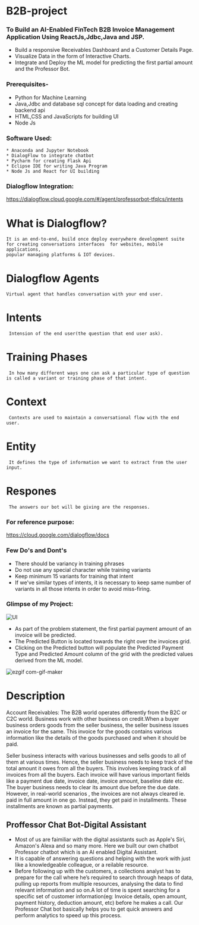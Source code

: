 # B2B-project
### To Build an AI-Enabled FinTech B2B Invoice Management Application Using ReactJs,Jdbc,Java and JSP.
 * Build a responsive Receivables Dashboard and a Customer Details Page.
 * Visualize Data in the form of Interactive Charts.
 * Integrate and Deploy the ML model for predicting the first partial amount and the Professor Bot.
 
### Prerequisites-
  * Python for Machine Learning
  * Java,Jdbc and database sql concept for data loading and creating backend api
  * HTML,CSS and JavaScripts for building UI 
  * Node Js
### Software Used:
    * Anaconda and Jupyter Notebook
    * DialogFlow to integrate chatbot
    * Pycharm for creating Flask Api
    * Eclipse IDE for writing Java Program
    * Node Js and React for UI building

### Dialogflow Integration:
   https://dialogflow.cloud.google.com/#/agent/professorbot-tfqlcs/intents
   # What is Dialogflow?
    It is an end-to-end, build once deploy everywhere development suite for creating conversations interfaces  for websites, mobile applications,
    popular managing platforms & IOT devices.
   # Dialogflow Agents
    Virtual agent that handles conversation with your end user.
   # Intents
     Intension of the end user(the question that end user ask).
   # Training Phases
     In how many different ways one can ask a particular type of question is called a variant or training phase of that intent.
   # Context
     Contexts are used to maintain a conversational flow with the end user.
   # Entity
     It defines the type of information we want to extract from the user input.
   # Respones
     The answers our bot will be giving are the responses.
   ### For reference purpose:
   https://cloud.google.com/dialogflow/docs
### Few Do's and Dont's
  * There should be variancy in training phrases
  * Do not use any special character while training variants
  * Keep minimum 15 variants for training that intent
  * If we've similar types of intents, it is necessary to keep same number of variants in all those intents in order to avoid miss-firing.
    
### Glimpse of my Project:

![UI](https://user-images.githubusercontent.com/55063393/89125319-40f68900-d4fb-11ea-8e08-14ecd4704bdf.PNG)
  * As part of the problem statement, the first partial payment amount of an invoice will be predicted.
  * The Predicted Button is located towards the right over the invoices grid.
  * Clicking on the Predicted button will populate the Predicted Payment Type and Predicted Amount column of the 
    grid with the predicted values derived from the ML model.

![ezgif com-gif-maker](https://user-images.githubusercontent.com/55063393/89126262-08a67900-d502-11ea-8a82-f75ceb28a7df.gif)

# Description
Account Receivables:
The B2B world operates differently from the B2C or C2C world. Business work with other business on credit.When a buyer business orders goods from the seller business, the seller business issues an invoice for the same. This invoice for the goods contains various information like the details of the goods purchased and when it should be paid.

Seller business interacts with various businesses and sells goods to all of them at various times.
Hence, the seller business needs to keep track of the total amount it owes from all the buyers.
This involves keeping track of all invoices from all the buyers. Each invoice will have various
important fields like a payment due date, invoice date, invoice amount, baseline date etc.
The buyer business needs to clear its amount due before the due date. However, in real-world
scenarios , the invoices are not always cleared ie. paid in full amount in one go. Instead, they
get paid in installments. These installments are known as partial payments.

## Proffessor Chat Bot-Digital Assistant
 * Most of us are faimiliar with the digital assistants such as Apple's Siri, Amazon's Alexa and so many more. Here we built our own chatbot Professor chatbot which is an AI
   enabled Digital Assistant.
 * It is capable of answering questions and helping with the work with just like a knowledgeable colleague, or a reilable resource.
 * Before following up with the customers, a collections analyst has to prepare for the call
   where he’s required to search through heaps of data, pulling up reports from multiple
   resources, analysing the data to find relevant information and so on.A lot of time is
   spent searching for a specific set of customer information(eg: Invoice details, open amount, payment history, deduction amount, etc) 
   before he makes a call. Our Professor Chat bot basically helps you to get quick answers and perform analytics to speed up this process.
 






